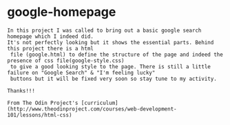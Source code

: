 # google-homepage

    In this project I was called to bring out a basic google search homepage which I indeed did. 
    It's not perfectly looking but it shows the essential parts. Behind this project there is a html
     file (google.html) to define the structure of the page and indeed the presence of css file(google-style.css)
     to give a good looking style to the page. There is still a little failure on "Google Search" & "I'm feeling lucky"
     buttons but it will be fixed very soon so stay tune to my activity. 

    Thanks!!!

    From The Odin Project's [curriculum](http://www.theodinproject.com/courses/web-development-101/lessons/html-css)
